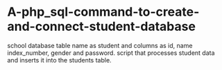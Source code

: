 # A-php_sql-command-to-create-and-connect-student-database
 school database table name as student and columns as id, name index_number, gender and password.  script that processes student data and inserts it into the students table.
